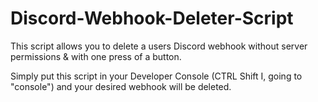 # Discord-Webhook-Deleter-Script
This script allows you to delete a users Discord webhook without server permissions & with one press of a button.

Simply put this script in your Developer Console (CTRL Shift I, going to "console") and your desired webhook will be deleted. 
